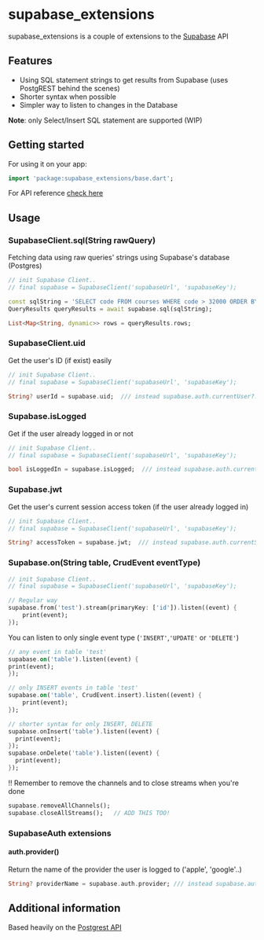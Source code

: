 # supabase_extensions

supabase_extensions is a couple of extensions to the [Supabase](https://supabase.com/) API

## Features
* Using SQL statement strings to get results from Supabase (uses PostgREST behind the scenes)
* Shorter syntax when possible
* Simpler way to listen to changes in the Database

**Note**: only Select/Insert SQL statement are supported (WIP)  

## Getting started
For using it on your app:

```dart
import 'package:supabase_extensions/base.dart';
```

For API reference [check here](https://pub.dartlang.org/documentation/supabase_extensions/latest/)

## Usage

### SupabaseClient.sql(String rawQuery)
Fetching data using raw queries' strings using Supabase's database (Postgres)
```dart
// init Supabase Client..
// final supabase = SupabaseClient('supabaseUrl', 'supabaseKey');

const sqlString = 'SELECT code FROM courses WHERE code > 32000 ORDER BY code LIMIT 2';
QueryResults queryResults = await supabase.sql(sqlString);

List<Map<String, dynamic>> rows = queryResults.rows;
```

### SupabaseClient.uid
Get the user's ID (if exist) easily
```dart
// init Supabase Client..
// final supabase = SupabaseClient('supabaseUrl', 'supabaseKey');

String? userId = supabase.uid;  /// instead supabase.auth.currentUser?.id
```

### Supabase.isLogged
Get if the user already logged in or not
```dart
// init Supabase Client..
// final supabase = SupabaseClient('supabaseUrl', 'supabaseKey');

bool isLoggedIn = supabase.isLogged;  /// instead supabase.auth.currentUser?.id != null
```

### Supabase.jwt
Get the user's current session access token (if the user already logged in)
```dart
// init Supabase Client..
// final supabase = SupabaseClient('supabaseUrl', 'supabaseKey');

String? accessToken = supabase.jwt;  /// instead supabase.auth.currentSession?.accessToken
```



### Supabase.on(String table, CrudEvent eventType)

```dart
// init Supabase Client..
// final supabase = SupabaseClient('supabaseUrl', 'supabaseKey');

// Regular way
supabase.from('test').stream(primaryKey: ['id']).listen((event) {
    print(event);
});
```
You can listen to only single event type (`'INSERT'`,`'UPDATE'` or `'DELETE'`)
```dart
// any event in table 'test'
supabase.on('table').listen((event) {
print(event);
});

// only INSERT events in table 'test'
supabase.on('table', CrudEvent.insert).listen((event) {
    print(event);
});

// shorter syntax for only INSERT, DELETE
supabase.onInsert('table').listen((event) {
  print(event);
});
supabase.onDelete('table').listen((event) {
  print(event);
});
```

!! Remember to remove the channels and to close streams when you're done
```dart
supabase.removeAllChannels();
supabase.closeAllStreams();   // ADD THIS TOO!
```

### SupabaseAuth extensions

#### auth.provider()
Return the name of the provider the user is logged to ('apple', 'google'..)
```dart
String? providerName = supabase.auth.provider; /// instead supabase.auth.provider
```

## Additional information

Based heavily on the [Postgrest API](https://postgrest.org/en/stable/api.html) 
